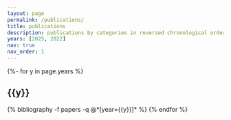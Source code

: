 ```yaml
---
layout: page
permalink: /publications/
title: publications
description: publications by categories in reversed chronological order. generated by jekyll-scholar.
years: [2025, 2022]
nav: true
nav_order: 1
---
```

<!-- _pages/publications.md -->
<div class="publications">

{%- for y in page.years %}
  <h2 class="year">{{y}}</h2>
  {% bibliography -f papers -q @*[year={{y}}]* %}
{% endfor %}

</div>
